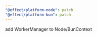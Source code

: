 ```yaml
---
"@effect/platform-node": patch
"@effect/platform-bun": patch
---
```


add WorkerManager to Node/BunContext
